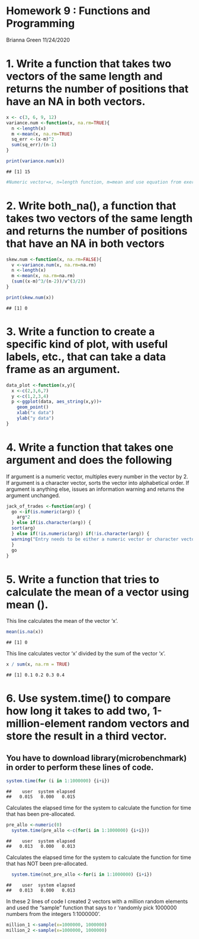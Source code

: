 Homework 9 : Functions and Programming
================
Brianna Green
11/24/2020

# 1\. Write a function that takes two vectors of the same length and returns the number of positions that have an NA in both vectors.

``` r
x <- c(3, 6, 9, 12)
variance.num <-function(x, na.rm=TRUE){
  n <-length(x)
  m <-mean(x, na.rm=TRUE)
  sq_err <-(x-m)^2
  sum(sq_err)/(n-1)
}

print(variance.num(x))
```

    ## [1] 15

``` r
#Numeric vector=x, n=length function, m=mean and use equation from exercise
```

# 2\. Write both\_na(), a function that takes two vectors of the same length and returns the number of positions that have an NA in both vectors

``` r
skew.num <-function(x, na.rm=FALSE){
  v <-variance.num(x, na.rm=na.rm)
  n <-length(x)
  m <-mean(x, na.rm=na.rm)
  (sum((x-m)^3/(n-2))/v^(3/2))
}

print(skew.num(x))
```

    ## [1] 0

# 3\. Write a function to create a specific kind of plot, with useful labels, etc., that can take a data frame as an argument.

``` r
data_plot <-function(x,y){
  x <-c(2,3,6,7)
  y <-c(1,2,3,4)
  p <-ggplot(data, aes_string(x,y))+
    geom_point()
    xlab("x data")
    ylab("y data")
}
```

# 4\. Write a function that takes one argument and does the following

If argument is a numeric vector, multiples every number in the vector by
2. If argument is a character vector, sorts the vector into alphabetical
order. If argument is anything else, issues an information warning and
returns the argument unchanged.

``` r
jack_of_trades <-function(arg) {
  go <-if(is.numeric(arg)) {
    arg*2
  } else if(is.character(arg)) {
  sort(arg)
  } else if(!is.numeric(arg)) if(!is.character(arg)) {
  warning("Entry needs to be either a numeric vector or character vector")
  }
  go
}
```

# 5\. Write a function that tries to calculate the mean of a vector using mean ().

This line calculates the mean of the vector ‘x’.

``` r
mean(is.na(x))
```

    ## [1] 0

This line calculates vector ‘x’ divided by the sum of the vector ‘x’.

``` r
x / sum(x, na.rm = TRUE)
```

    ## [1] 0.1 0.2 0.3 0.4

# 6\. Use system.time() to compare how long it takes to add two, 1-million-element random vectors and store the result in a third vector.

## You have to download library(microbenchmark) in order to perform these lines of code.

``` r
system.time(for (i in 1:1000000) {i+i})
```

    ##    user  system elapsed 
    ##   0.015   0.000   0.015

Calculates the elapsed time for the system to calculate the function for
time that has been pre-allocated.

``` r
pre_allo <-numeric(0)
  system.time(pre_allo <-c(for(i in 1:1000000) {i+i}))
```

    ##    user  system elapsed 
    ##   0.013   0.000   0.013

Calculates the elapsed time for the system to calculate the function for
time that has NOT been pre-allocated.

``` r
  system.time(not_pre_allo <-for(i in 1:1000000) {i+i})
```

    ##    user  system elapsed 
    ##   0.013   0.000   0.013

In these 2 lines of code I created 2 vectors with a million random
elements and used the “sample” function that says to r ‘randomly pick
1000000 numbers from the integers 1:1000000’.

``` r
million_1 <-sample(x=1000000, 1000000)
million_2 <-sample(x=1000000, 1000000)
```
